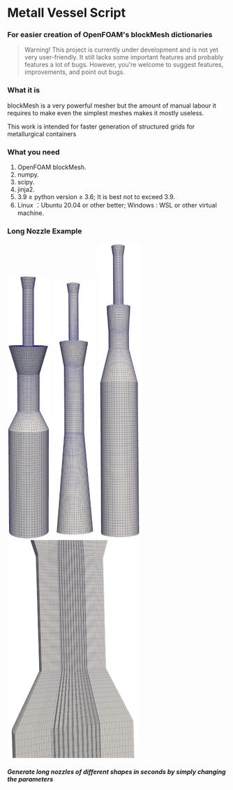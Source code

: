 # Metall Vessel Script

### For easier creation of OpenFOAM's blockMesh dictionaries

> Warning! This project is currently under development and is not yet very user-friendly. It still lacks some important features and probably features a lot of bugs. However, you're welcome to suggest features, improvements, and point out bugs.

### What it is

blockMesh is a very powerful mesher but the amount of manual labour it requires to make even the simplest meshes makes it mostly useless.

This work is intended for faster generation of structured grids for metallurgical containers

### What you need
1. OpenFOAM blockMesh.
2. numpy.
3. scipy.
4. jinja2.
5. 3.9 ≥ python version ≥ 3.6; It is best not to exceed 3.9.
6. Linux ：Ubuntu 20.04 or other better; Windows : WSL or other virtual machine.
### Long Nozzle Example

<img src="Png/01.png" alt="01.png" width="100px"/>  <img src="Png/03.png" alt="03.png" width="100px" /> <img src="Png/04.png" alt="04.png" width="100px" />
<img src="Png/02.png" alt="02.png" width="300px" />

##### Generate long nozzles of different shapes in seconds by simply changing the parameters
